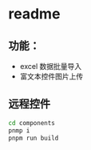 # readme

## 功能：

- excel 数据批量导入
- 富文本控件图片上传

## 远程控件

```sh
cd components
pnmp i
pnpm run build
```

